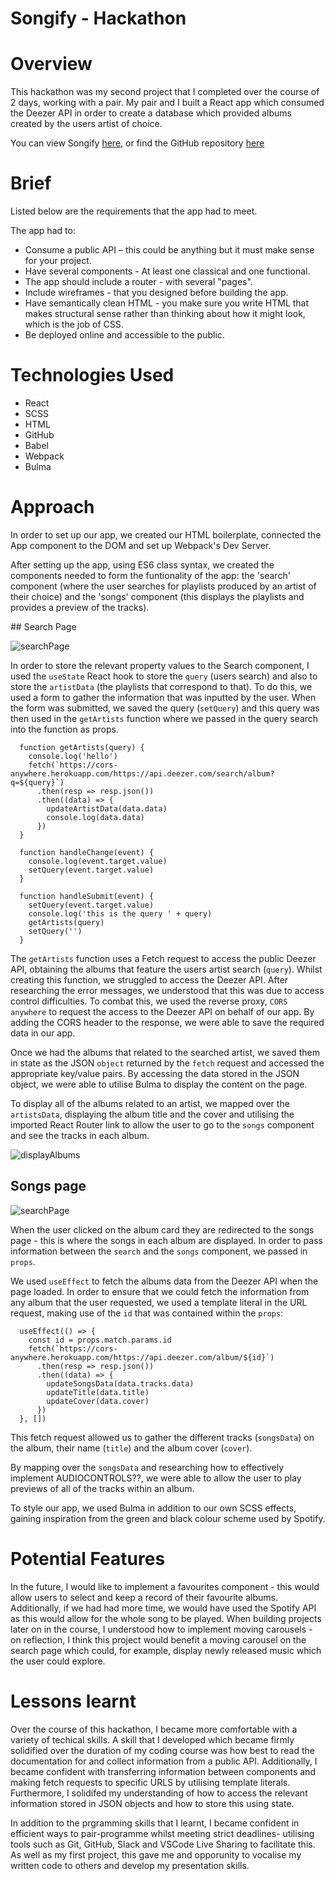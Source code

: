 # Songify - Hackathon

# Overview

This hackathon was my second project that I completed over the course of 2 days, working with a pair. My pair and I built a React app which consumed the Deezer API in order to create a database which provided albums created by the users artist of choice. 

You can view Songify [here](https://larathompson.github.io/project-2/#/search), or find the GitHub repository [here](https://github.com/larathompson/project-2)

# Brief

Listed below are the requirements that the app had to meet.

The app had to:

- Consume a public API – this could be anything but it must make sense for your project.
- Have several components - At least one classical and one functional.
- The app should include a router - with several "pages".
- Include wireframes - that you designed before building the app.
- Have semantically clean HTML - you make sure you write HTML that makes structural sense rather than thinking about how it might look, which is the job of CSS.
- Be deployed online and accessible to the public.


# Technologies Used

- React
- SCSS
- HTML
- GitHub
- Babel
- Webpack
- Bulma 

# Approach 

In order to set up our app, we created our HTML boilerplate, connected the App component to the DOM and set up Webpack's Dev Server. 

After setting up the app, using ES6 class syntax, we created the components needed to form the funtionality of the app: the 'search' component (where the user searches for playlists produced by an artist of their choice) and the 'songs' component (this displays the playlists and provides a preview of the tracks). 

## Search Page

![searchPage](../search.png)

In order to store the relevant property values to the Search component, I used the `useState` React hook to store the `query` (users search) and also to store the `artistData` (the playlists that correspond to that). To do this, we used a form to gather the information that was inputted by the user. When the form was submitted, we saved the query (`setQuery`) and this query was then used in the `getArtists` function where we passed in the query search into the function as props.

```
  function getArtists(query) {
    console.log('hello')
    fetch(`https://cors-anywhere.herokuapp.com/https://api.deezer.com/search/album?q=${query}`)
      .then(resp => resp.json())
      .then((data) => {
        updateArtistData(data.data)
        console.log(data.data)
      })
  }

  function handleChange(event) {
    console.log(event.target.value)
    setQuery(event.target.value)
  }

  function handleSubmit(event) {
    setQuery(event.target.value)
    console.log('this is the query ' + query)
    getArtists(query)
    setQuery('')
  }
```
The `getArtists` function uses a Fetch request to access the public Deezer API, obtaining the albums that feature the users artist search (`query`). Whilst creating this function, we struggled to access the Deezer API. After researching the error messages, we understood that this was due to access control difficulties. To combat this, we used the reverse proxy, `CORS anywhere` to request the access to the Deezer API on behalf of our app. By adding the CORS header to the response, we were able to save the required data in our app. 

Once we had the albums that related to the searched artist, we saved them in state as the JSON `object` returned by the `fetch` request and accessed the appropriate key/value pairs. By accessing the data stored in the JSON object, we were able to utilise Bulma to display the content on the page. 

To display all of the albums related to an artist, we mapped over the `artistsData`, displaying the album title and the cover and utilising the imported React Router link to allow the user to go to the `songs` component and see the tracks in each album. 

![displayAlbums](../display.png)


## Songs page

![searchPage](../tracks.png)

When the user clicked on the album card they are redirected to the songs page - this is where the songs in each album are displayed. In order to pass information between the `search` and the `songs` component, we passed in `props`. 

We used `useEffect` to fetch the albums data from the Deezer API when the page loaded. In order to ensure that we could fetch the information from any album that the user requested, we used a template literal in the URL request, making use of the `id` that was contained within the `props`: 

```
  useEffect(() => {
    const id = props.match.params.id
    fetch(`https://cors-anywhere.herokuapp.com/https://api.deezer.com/album/${id}`)
      .then(resp => resp.json())
      .then((data) => {
        updateSongsData(data.tracks.data)
        updateTitle(data.title)
        updateCover(data.cover)
      })
  }, [])
```
This fetch request allowed us to gather the different tracks (`songsData`) on the album, their name (`title`) and the album cover (`cover`). 

By mapping over the `songsData` and researching how to effectively implement AUDIOCONTROLS??, we were able to allow the user to play previews of all of the tracks within an album. 

To style our app, we used Bulma in addition to our own SCSS effects, gaining inspiration from the green and black colour scheme used by Spotify. 

# Potential Features

In the future, I would like to implement a favourites component - this would allow users to select and keep a record of their favourite albums. Additionally, if we had had more time, we would have used the Spotify API as this would allow for the whole song to be played. When building projects later on in the course, I understood how to implement moving carousels - on reflection, I think this project would benefit a moving carousel on the search page which could, for example, display newly released music which the user could explore. 

# Lessons learnt 

Over the course of this hackathon, I became more comfortable with a variety of techical skills. A skill that I developed which became firmly solidified over the duration of my coding course was how best to read the documentation for and collect information from a public API. Additionally, I became confident with transferring information between components and making fetch requests to specific URLS by utilising template literals. Furthermore, I solidifed my understanding of how to access the relevant information stored in JSON objects and how to store this using state. 

In addition to the prgramming skills that I learnt, I became confident in efficient ways to pair-programme whilst meeting strict deadlines- utilising tools such as Git, GitHub, Slack and VSCode Live Sharing to facilitate this. As well as my first project, this gave me and opporunity to vocalise my written code to others and develop my presentation skills. 



